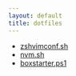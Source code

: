 ```yaml
---
layout: default
title: dotfiles
---
```


* [zshvimconf.sh](https://gist.github.com/willwm/9ccca11ae94963265704d440400d623e)
* [nvm.sh](https://gist.github.com/willwm/0942e821185ce6f99901516ed6d2164f)
* [boxstarter.ps1](https://gist.github.com/willwm/07054ba677e451634e6f9afdb4c8222f)
